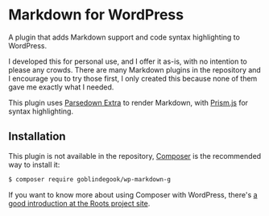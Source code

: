 # Markdown for WordPress

A plugin that adds Markdown support and code syntax highlighting to WordPress.

I developed this for personal use, and I offer it as-is, with no intention to please any crowds.  There are many Markdown plugins in the repository and I encourage you to try those first, I only created this because none of them gave me exactly what I needed.

This plugin uses [Parsedown Extra](http://parsedown.org) to render Markdown, with [Prism.js](http://prismjs.com) for syntax highlighting.

## Installation

This plugin is not available in the repository, [Composer](https://getcomposer.org) is the recommended way to install it:

```bash
$ composer require goblindegook/wp-markdown-g
```

If you want to know more about using Composer with WordPress, there's [a good introduction at the Roots project site](https://roots.io/using-composer-with-wordpress/).
